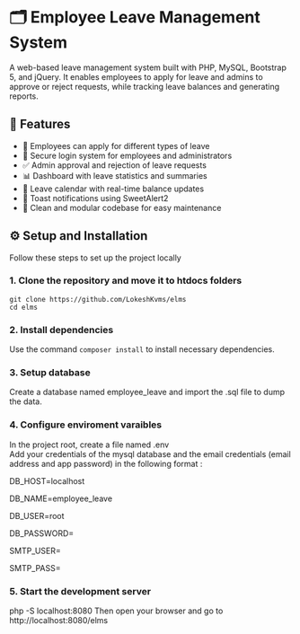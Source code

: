 # 🗂️ Employee Leave Management System
A web-based leave management system built with PHP, MySQL, Bootstrap 5, and jQuery. 
It enables employees to apply for leave and admins to approve or reject requests, while tracking leave balances and generating reports.

## 🚀 Features
- 📝 Employees can apply for different types of leave  
- 🔐 Secure login system for employees and administrators  
- ✅ Admin approval and rejection of leave requests  
- 📊 Dashboard with leave statistics and summaries  
- 📅 Leave calendar with real-time balance updates  
- 🔔 Toast notifications using SweetAlert2  
- 📁 Clean and modular codebase for easy maintenance

## ⚙️ Setup and Installation
Follow these steps to set up the project locally

### 1. Clone the repository and move it to htdocs folders
`git clone https://github.com/LokeshKvms/elms`
<br>`cd elms`

### 2. Install dependencies
Use the command `composer install` to install necessary dependencies.

### 3. Setup database
Create a database named employee_leave and import the .sql file to dump the data.

### 4. Configure enviroment varaibles
In the project root, create a file named .env <br>
Add your credentials of the mysql database and the email credentials (email address and app password) in the following format :

DB_HOST=localhost

DB_NAME=employee_leave

DB_USER=root

DB_PASSWORD=

SMTP_USER=

SMTP_PASS=

### 5. Start the development server
php -S localhost:8080
Then open your browser and go to http://localhost:8080/elms

